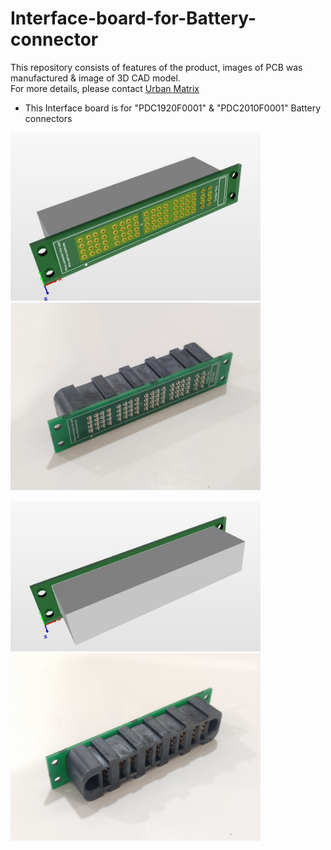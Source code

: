 # Interface-board-for-Battery-connector
This repository consists of features of the product, images of PCB was manufactured & image of 3D CAD model.
<br />
For more details, please contact [Urban Matrix](https://www.urbanmatrix.co.in/)

* This Interface board is for "PDC1920F0001" & "PDC2010F0001" Battery connectors 

<p float="left">
  <img src="https://github.com/yaswanth-iit/Interface-board-for-Battery-connector/blob/main/images/back_3d.JPG" width="400" />
  <img src="https://github.com/yaswanth-iit/Interface-board-for-Battery-connector/blob/main/images/back_ori.jpg" width="400" /> 
</p>

<p float="left">
  <img src="https://github.com/yaswanth-iit/Interface-board-for-Battery-connector/blob/main/images/front_3d.JPG" width="400" />
  <img src="https://github.com/yaswanth-iit/Interface-board-for-Battery-connector/blob/main/images/front_orig.jpg" width="400" /> 
</p>
